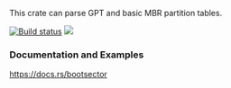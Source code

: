 This crate can parse GPT and basic MBR partition tables.

[![Build status](https://api.travis-ci.org/FauxFaux/bootsector.png)](https://travis-ci.org/FauxFaux/bootsector)
[![](http://meritbadge.herokuapp.com/bootsector)](https://crates.io/crates/bootsector)


### Documentation and Examples

https://docs.rs/bootsector
